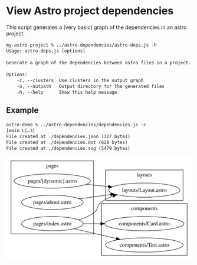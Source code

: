 # View Astro project dependencies

This script generates a (very basic) graph of the dependencies in an astro project.

```
my-astro-project % ../astro-dependencies/astro-deps.js -h
Usage: astro-deps.js [options]

Generate a graph of the dependencies between astro files in a project.

Options:
    -c, --clusters  Use clusters in the output graph
    -o, --outpath   Output directory for the generated files
    -h, --help      Show this help message
```

## Example

```
astro-demo % ../astro-dependencies/dependencies.js -c                                                             [main L|…3]
File created at ./dependencies.json (327 bytes)
File created at ./dependencies.dot (628 bytes)
File created at ./dependencies.svg (5479 bytes)
```

![Dependencies](img/dependencies.svg)
